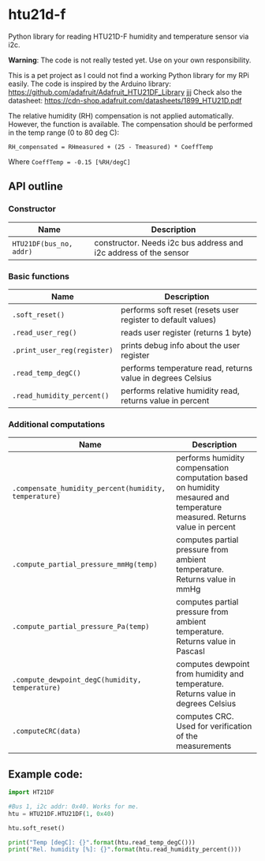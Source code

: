 # htu21d-f
Python library for reading HTU21D-F humidity and temperature sensor via i2c.

**Warning**: The code is not really tested yet. Use on your own responsibility.

This is a pet project as I could not find a working Python library for my RPi easily. 
The code is inspired by the Arduino library: https://github.com/adafruit/Adafruit_HTU21DF_Library
jjj
Check also the datasheet: https://cdn-shop.adafruit.com/datasheets/1899_HTU21D.pdf

The relative humidity (RH) compensation is not applied automatically. However, the function is available. The compensation should be performed in the temp range (0 to 80 deg C):

`RH_compensated = RHmeasured + (25 - Tmeasured) * CoeffTemp`

Where `CoeffTemp = -0.15 [%RH/degC]`

## API outline
### Constructor
| Name | Description |
| --- | --- |
| `HTU21DF(bus_no, addr)` | constructor. Needs i2c bus address and i2c address of the sensor | 

### Basic functions
| Name | Description |
| --- | --- |
| `.soft_reset()` | performs soft reset (resets user register to default values) |
| `.read_user_reg()` | reads user register (returns 1 byte) |
| `.print_user_reg(register)` | prints debug info about the user register |
| `.read_temp_degC()` | performs temperature read, returns value in degrees Celsius |
| `.read_humidity_percent()` | performs relative humidity read, returns value in percent |

### Additional computations
| Name | Description |
| --- | --- |
| `.compensate_humidity_percent(humidity, temperature)` | performs humidity compensation computation based on humidity mesaured and temperature measured. Returns value in percent |
| `.compute_partial_pressure_mmHg(temp)` | computes partial pressure from ambient temperature. Returns value in mmHg |
| `.compute_partial_pressure_Pa(temp)` | computes partial pressure from ambient temperature. Returns value in Pascasl |
| `.compute_dewpoint_degC(humidity, temperature)` | computes dewpoint from humidity and temperature. Returns value in degrees Celsius |
| `.computeCRC(data)` | computes CRC. Used for verification of the measurements |

## Example code:
```python
import HT21DF

#Bus 1, i2c addr: 0x40. Works for me.
htu = HTU21DF.HTU21DF(1, 0x40)

htu.soft_reset()

print("Temp [degC]: {}".format(htu.read_temp_degC()))
print("Rel. humidity [%]: {}".format(htu.read_humidity_percent()))
```
